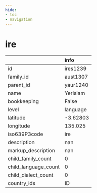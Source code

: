 ```yaml
---
hide:
- toc
- navigation
---
```

# ire
|                      | info     |
|:---------------------|:---------|
| id                   | ires1239 |
| family_id            | aust1307 |
| parent_id            | yaur1240 |
| name                 | Yerisiam |
| bookkeeping          | False    |
| level                | language |
| latitude             | -3.62803 |
| longitude            | 135.025  |
| iso639P3code         | ire      |
| description          | nan      |
| markup_description   | nan      |
| child_family_count   | 0        |
| child_language_count | 0        |
| child_dialect_count  | 0        |
| country_ids          | ID       |